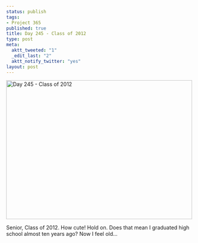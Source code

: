 ```yaml
--- 
status: publish
tags: 
- Project 365
published: true
title: Day 245 - Class of 2012
type: post
meta: 
  aktt_tweeted: "1"
  _edit_last: "2"
  aktt_notify_twitter: "yes"
layout: post
---
```

<a href="http://www.flickr.com/photos/freeed/6108161242/" title="Day 245 - Class of 2012 by Fred​, on Flickr"><img src="http://farm7.static.flickr.com/6197/6108161242_a19bd2d181.jpg" width="500" height="375" alt="Day 245 - Class of 2012"/></a>

Senior, Class of 2012. How cute! Hold on. Does that mean I graduated high school almost ten years ago? Now I feel old...
